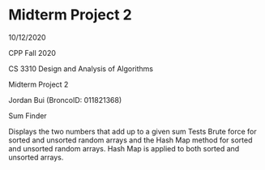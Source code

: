 # Midterm Project 2
10/12/2020

CPP Fall 2020

CS 3310 Design and Analysis of Algorithms

Midterm Project 2

Jordan Bui (BroncoID: 011821368)

Sum Finder

Displays the two numbers that add up to a given sum
Tests Brute force for sorted and unsorted random arrays and the Hash Map method for sorted and unsorted random arrays.
Hash Map is applied to both sorted and unsorted arrays.

